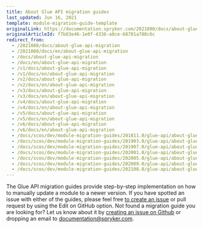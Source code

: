 ```yaml
---
title: About Glue API migration guides
last_updated: Jun 16, 2021
template: module-migration-guide-template
originalLink: https://documentation.spryker.com/2021080/docs/about-glue-api-migration
originalArticleId: f7b83e46-1e0f-4336-a0ce-68701a788c6c
redirect_from:
  - /2021080/docs/about-glue-api-migration
  - /2021080/docs/en/about-glue-api-migration
  - /docs/about-glue-api-migration
  - /docs/en/about-glue-api-migration
  - /v1/docs/about-glue-api-migration
  - /v1/docs/en/about-glue-api-migration
  - /v2/docs/about-glue-api-migration
  - /v2/docs/en/about-glue-api-migration
  - /v3/docs/about-glue-api-migration
  - /v3/docs/en/about-glue-api-migration
  - /v4/docs/about-glue-api-migration
  - /v4/docs/en/about-glue-api-migration
  - /v5/docs/about-glue-api-migration
  - /v5/docs/en/about-glue-api-migration
  - /v6/docs/about-glue-api-migration
  - /v6/docs/en/about-glue-api-migration
  - /docs/scos/dev/module-migration-guides/201811.0/glue-api/about-glue-api-migration-guides.html
  - /docs/scos/dev/module-migration-guides/201903.0/glue-api/about-glue-api-migration-guides.html
  - /docs/scos/dev/module-migration-guides/201907.0/glue-api/about-glue-api-migration-guides.html
  - /docs/scos/dev/module-migration-guides/202001.0/glue-api/about-glue-api-migration-guides.html
  - /docs/scos/dev/module-migration-guides/202005.0/glue-api/about-glue-api-migration-guides.html
  - /docs/scos/dev/module-migration-guides/202009.0/glue-api/about-glue-api-migration-guides.html
  - /docs/scos/dev/module-migration-guides/202108.0/glue-api/about-glue-api-migration-guides.html
---
```


The Glue API migration guides provide step-by-step implementation on how to manually update a module to a newer version.
If you have spotted an issue with either of the guides, please feel free [to create an issue](https://github.com/spryker/spryker-docs/issues/new) or pull request by using the Edit on GitHub option.
Not found a migration guide you are looking for? Let us know about it by [creating an issue on Github](https://github.com/spryker/spryker-docs/issues/new) or dropping an email to [documentation@spryker.com](mail.to:documentation@spryker.com).
